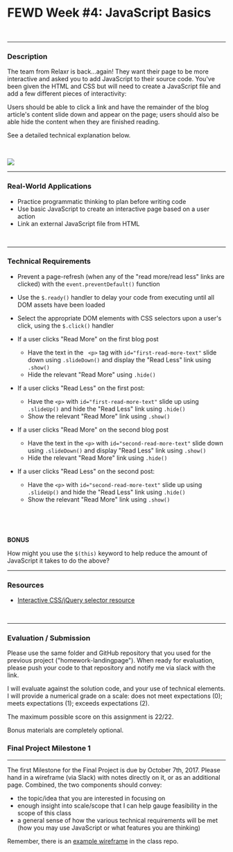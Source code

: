 # FEWD Week #4: JavaScript Basics

<br>

------

### Description

The team from Relaxr is back...again! They want their page to be more interactive and asked you to add JavaScript to their source code. You've been given the HTML and CSS but will need to create a JavaScript file and add a few different pieces of interactivity:  

Users should be able to click a link and have the remainder of the blog article's content slide down and appear on the page; users should also be able hide the content when they are finished reading. 

See a detailed technical explanation below.

<br>

![](example_solution.png)

------

### Real-World Applications

- Practice programmatic thinking to plan before writing code
- Use basic JavaScript to create an interactive page based on a user action
- Link an external JavaScript file from HTML

<br>

------

### Technical Requirements

- Prevent a page-refresh (when any of the "read more/read less" links are clicked) with the ```event.preventDefault()``` function

- Use the ```$.ready()``` handler to delay your code from executing until all DOM assets have been loaded

- Select the appropriate DOM elements with CSS selectors upon a user's click, using the ```$.click()``` handler

- If a user clicks "Read More" on the first blog post

  - Have the text in the ` <p>` tag with `id="first-read-more-text"` slide down using `.slideDown()` and display the "Read Less" link using `.show()` 
  - Hide the relevant "Read More" using `.hide()`

- If a user clicks "Read Less" on the first post:

  - Have the `<p>` with `id="first-read-more-text"` slide up using `.slideUp()` and hide the "Read Less" link using `.hide()`
  - Show the relevant "Read More" link using `.show()`

- If a user clicks "Read More" on the second blog post

  - Have the text in the `<p>` with `id="second-read-more-text"` slide down using `.slideDown()` and display "Read Less" link using `.show()`
  - Hide the relevant "Read More" link using `.hide()`

- If a user clicks "Read Less" on the second post:

  - Have the `<p>` with `id="second-read-more-text"` slide up using `.slideUp()` and hide the "Read Less" link using `.hide()`
  - Show the relevant  "Read More" link using `.show()`

  ​

<br>

**BONUS**

How might you use the `$(this)` keyword to help reduce the amount of JavaScript it takes to do the above? 

------

### Resources
- [Interactive CSS/jQuery selector resource ](https://www.w3schools.com/cssref/trysel.asp)

<br>

------

### Evaluation / Submission

Please use the same folder and GitHub repository that you used for the previous project ("homework-landingpage"). When ready for evaluation, please push your code to that repository and notify me via slack with the link. 

I will evaluate against the solution code, and your use of technical elements. I will provide a numerical grade on a scale: does not meet expectations (0); meets expectations (1); exceeds expectations (2).  

The maximum possible score on this assignment is 22/22. 

Bonus materials are completely optional.

### Final Project Milestone 1

------

The first Milestone for the Final Project is due by October 7th, 2017.  Please hand in a wireframe (via Slack) with notes directly on it, or as an additional page.  Combined, the two components should convey: 

- the topic/idea that you are interested in focusing on
- enough insight into scale/scope that I can help gauge feasibility in the scope of this class
- a general sense of how the various technical requirements will be met (how you may use JavaScript or what features you are thinking)

Remember, there is an [example wireframe](https://github.com/ga-students/FEWD_SM-31/tree/master/Final_Project/sample_wireframe) in the class repo.  

​

​
